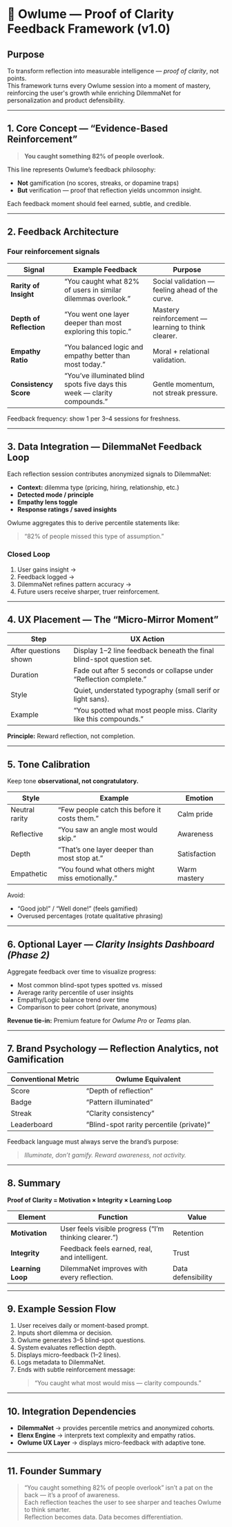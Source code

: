 # 🦉 Owlume — Proof of Clarity Feedback Framework (v1.0)

## Purpose
To transform reflection into measurable intelligence — *proof of clarity*, not points.  
This framework turns every Owlume session into a moment of mastery, reinforcing the user's growth while enriching DilemmaNet for personalization and product defensibility.

---

## 1. Core Concept — “Evidence-Based Reinforcement”

> **You caught something 82% of people overlook.**

This line represents Owlume’s feedback philosophy:
- **Not** gamification (no scores, streaks, or dopamine traps)  
- **But** verification — proof that reflection yields uncommon insight.

Each feedback moment should feel earned, subtle, and credible.

---

## 2. Feedback Architecture

### Four reinforcement signals

| Signal | Example Feedback | Purpose |
|---------|------------------|----------|
| **Rarity of Insight** | “You caught what 82% of users in similar dilemmas overlook.” | Social validation — feeling ahead of the curve. |
| **Depth of Reflection** | “You went one layer deeper than most exploring this topic.” | Mastery reinforcement — learning to think clearer. |
| **Empathy Ratio** | “You balanced logic and empathy better than most today.” | Moral + relational validation. |
| **Consistency Score** | “You’ve illuminated blind spots five days this week — clarity compounds.” | Gentle momentum, not streak pressure. |

Feedback frequency: show 1 per 3–4 sessions for freshness.

---

## 3. Data Integration — DilemmaNet Feedback Loop

Each reflection session contributes anonymized signals to DilemmaNet:

- **Context:** dilemma type (pricing, hiring, relationship, etc.)
- **Detected mode / principle**
- **Empathy lens toggle**
- **Response ratings / saved insights**

Owlume aggregates this to derive percentile statements like:
> “82% of people missed this type of assumption.”

### Closed Loop
1. User gains insight →  
2. Feedback logged →  
3. DilemmaNet refines pattern accuracy →  
4. Future users receive sharper, truer reinforcement.

---

## 4. UX Placement — The “Micro-Mirror Moment”

| Step | UX Action |
|------|------------|
| After questions shown | Display 1–2 line feedback beneath the final blind-spot question set. |
| Duration | Fade out after 5 seconds or collapse under “Reflection complete.” |
| Style | Quiet, understated typography (small serif or light sans). |
| Example | “You spotted what most people miss. Clarity like this compounds.” |

**Principle:** Reward reflection, not completion.

---

## 5. Tone Calibration

Keep tone **observational, not congratulatory.**

| Style | Example | Emotion |
|--------|----------|----------|
| Neutral rarity | “Few people catch this before it costs them.” | Calm pride |
| Reflective | “You saw an angle most would skip.” | Awareness |
| Depth | “That’s one layer deeper than most stop at.” | Satisfaction |
| Empathetic | “You found what others might miss emotionally.” | Warm mastery |

Avoid:
- “Good job!” / “Well done!” (feels gamified)
- Overused percentages (rotate qualitative phrasing)

---

## 6. Optional Layer — *Clarity Insights Dashboard (Phase 2)*

Aggregate feedback over time to visualize progress:
- Most common blind-spot types spotted vs. missed  
- Average rarity percentile of user insights  
- Empathy/Logic balance trend over time  
- Comparison to peer cohort (private, anonymous)

**Revenue tie-in:** Premium feature for *Owlume Pro* or *Teams* plan.

---

## 7. Brand Psychology — Reflection Analytics, not Gamification

| Conventional Metric | Owlume Equivalent |
|----------------------|-------------------|
| Score | “Depth of reflection” |
| Badge | “Pattern illuminated” |
| Streak | “Clarity consistency” |
| Leaderboard | “Blind-spot rarity percentile (private)” |

Feedback language must always serve the brand’s purpose:
> *Illuminate, don’t gamify. Reward awareness, not activity.*

---

## 8. Summary

**Proof of Clarity = Motivation × Integrity × Learning Loop**

| Element | Function | Value |
|----------|-----------|--------|
| **Motivation** | User feels visible progress (“I’m thinking clearer.”) | Retention |
| **Integrity** | Feedback feels earned, real, and intelligent. | Trust |
| **Learning Loop** | DilemmaNet improves with every reflection. | Data defensibility |

---

## 9. Example Session Flow

1. User receives daily or moment-based prompt.  
2. Inputs short dilemma or decision.  
3. Owlume generates 3–5 blind-spot questions.  
4. System evaluates reflection depth.  
5. Displays micro-feedback (1–2 lines).  
6. Logs metadata to DilemmaNet.  
7. Ends with subtle reinforcement message:  
   > “You caught what most would miss — clarity compounds.”

---

## 10. Integration Dependencies
- **DilemmaNet** → provides percentile metrics and anonymized cohorts.  
- **Elenx Engine** → interprets text complexity and empathy ratios.  
- **Owlume UX Layer** → displays micro-feedback with adaptive tone.

---

## 11. Founder Summary

> “You caught something 82% of people overlook” isn’t a pat on the back — it’s a proof of awareness.  
> Each reflection teaches the user to see sharper and teaches Owlume to think smarter.  
> Reflection becomes data. Data becomes differentiation.
